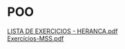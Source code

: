# POO
[LISTA DE EXERCICIOS - HERANCA.pdf](https://github.com/tskxz/POO-istec/blob/main/LISTA%20DE%20EXERCICIOS%20-%20HERANCA.pdf)  
[Exercícios-MSS.pdf](https://github.com/tskxz/POO-istec/blob/main/Exerc%C3%ADcios-MSS.pdf)
